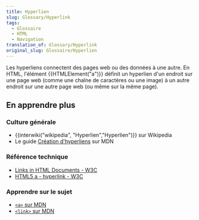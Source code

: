 ```yaml
---
title: Hyperlien
slug: Glossary/Hyperlink
tags:
  - Glossaire
  - HTML
  - Navigation
translation_of: Glossary/Hyperlink
original_slug: Glossaire/Hyperlien
---
```

<p>Les hyperliens connectent des pages web ou des données à une autre. En HTML, l'élément {{HTMLElement("a")}} définit un hyperlien d'un endroit sur une page web (comme une chaîne de caractères ou une image) à un autre endroit sur une autre page web (ou même sur la même page).</p>

<h2 id="En_apprendre_plus">En apprendre plus</h2>

<h3 id="Culture_générale">Culture générale</h3>

<ul>
 <li>{{interwiki("wikipedia", "Hyperlien","Hyperlien")}} sur Wikipedia</li>
 <li>Le guide <a href="/fr/Apprendre/HTML/Introduction_%C3%A0_HTML/Creating_hyperlinks">Création d'hyperliens</a> sur MDN</li>
</ul>

<h3 id="Référence_technique">Référence technique</h3>

<ul>
 <li><a href="https://www.w3.org/TR/1999/REC-html401-19991224/struct/links.html">Links in HTML Documents - W3C</a></li>
 <li><a href="https://w3c.github.io/html-reference/a.html">HTML5 a - hyperlink - W3C</a></li>
</ul>

<h3 id="Apprendre_sur_le_sujet">Apprendre sur le sujet</h3>

<ul>
 <li><a href="/fr/docs/Web/HTML/Element/a"><code>&lt;a&gt;</code> sur MDN</a></li>
 <li><a href="/fr/docs/Web/HTML/Element/link"><code>&lt;link&gt;</code> sur MDN</a></li>
</ul>
